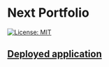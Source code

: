 # Next Portfolio

[![License: MIT](https://img.shields.io/badge/License-MIT-yellow.svg)](https://opensource.org/licenses/MIT)

## [Deployed application](https://johnny-nguyen.vercel.app/)
